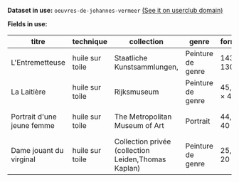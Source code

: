 **Dataset in use:** `oeuvres-de-johannes-vermeer` [(See it on userclub domain)](https://userclub.opendatasoft.com/explore/dataset/oeuvres-de-johannes-vermeer/table/)

**Fields in use:** 

|titre                     |technique      |collection                                         |genre            |format      |date           |wikipedia                                                 |image                                                                                                                       |surface (numeric)  |
|--------------------------|---------------|---------------------------------------------------|-----------------|------------|---------------|----------------------------------------------------------|----------------------------------------------------------------------------------------------------------------------------|-------------------|
|L'Entremetteuse           |huile sur toile|Staatliche Kunstsammlungen,                        |Peinture de genre|143 × 130   |1656 (daté)    |https://fr.wikipedia.org/wiki/L%27Entremetteuse           |https://userclub.opendatasoft.com/api/v2/catalog/datasets/oeuvres-de-johannes-vermeer/files/99fe5e94a3f8ae37ebcec59fd3f82e5b|1.859              |
|La Laitière               |huile sur toile|Rijksmuseum                                        |Peinture de genre|45,45 × 40,6|1658-1661 (ca.)|https://fr.wikipedia.org/wiki/La_Laiti%C3%A8re            |https://userclub.opendatasoft.com/api/v2/catalog/datasets/oeuvres-de-johannes-vermeer/files/21603ba25218d3fdd671fa03f130dcdf|0.18452700000000002|
|Portrait d'une jeune femme|huile sur toile|The Metropolitan Museum of Art                     |Portrait         |44,5 × 40   |1665-1674 (ca.)|https://fr.wikipedia.org/wiki/Portrait_d%27une_jeune_femme|https://userclub.opendatasoft.com/api/v2/catalog/datasets/oeuvres-de-johannes-vermeer/files/d8e37ce745e15e864fd38cf335bfc788|0.178              |
|Dame jouant du virginal   |huile sur toile|Collection privée (collection Leiden,Thomas Kaplan)|Peinture de genre|25,2 × 20   |1670 (ca.)     |https://fr.wikipedia.org/wiki/Dame_jouant_du_virginal     |https://userclub.opendatasoft.com/api/v2/catalog/datasets/oeuvres-de-johannes-vermeer/files/5d91a58102a2f6b1a8be537b3280ea27|0.0504             |
